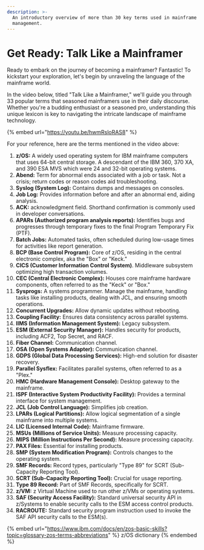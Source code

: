 ```yaml
---
description: >-
  An introductory overview of more than 30 key terms used in mainframe
  management.
---
```


# Get Ready: Talk Like a Mainframer

Ready to embark on the journey of becoming a mainframer? Fantastic! To kickstart your exploration, let's begin by unraveling the language of the mainframe world.&#x20;

In the video below, titled "Talk Like a Mainframer," we'll guide you through 33 popular terms that seasoned mainframers use in their daily discourse. Whether you're a budding enthusiast or a seasoned pro, understanding this unique lexicon is key to navigating the intricate landscape of mainframe technology.&#x20;

{% embed url="https://youtu.be/hwmRsloRAS8" %}

For your reference, here are the terms mentioned in the video above:&#x20;

1. **z/OS:** A widely used operating system for IBM mainframe computers that uses 64-bit central storage. A descendant of the IBM 360, 370 XA, and 390 ESA MVS which were 24 and 32-bit operating systems. &#x20;
2. **Abend:** Term for abnormal ends associated with a job or task. Not a crisis; return codes or reason codes aid troubleshooting.
3. **Syslog (System Log):** Contains dumps and messages on consoles.
4. **Job Log:** Provides information before and after an abnormal end, aiding analysis.
5. **ACK:** acknowledgment field. Shorthand confirmation is commonly used in developer conversations.
6. **APARs (Authorized program analysis reports):** Identifies bugs and progresses through temporary fixes to the final Program Temporary Fix (PTF).
7. **Batch Jobs:** Automated tasks, often scheduled during low-usage times for activities like report generation.
8. **BCP (Base Control Program):** Core of z/OS, residing in the central electronic complex, aka the "Box" or "Keck."
9. **CICS (Customer Information Control System)**. Middleware subsystem optimizing high transaction volumes.
10. **CEC (Central Electronic Complex):** Houses core mainframe hardware components, often referred to as the "Keck" or "Box."
11. **Sysprogs:** A systems programmer. Manage the mainframe, handling tasks like installing products, dealing with JCL, and ensuring smooth operations.
12. **Concurrent Upgrades:** Allow dynamic updates without rebooting.
13. **Coupling Facility:** Ensures data consistency across parallel systems.
14. **IIMS (Information Management System):** Legacy subsystem.
15. **ESM (External Security Manager):** Handles security for products, including ACF2, Top Secret, and RACF.
16. **Fiber Channel:** Communication channel.
17. **OSA (Open Systems Adapter):** Communication channel.
18. **GDPS (Global Data Processing Services):** High-end solution for disaster recovery.
19. **Parallel Sysflex:** Facilitates parallel systems, often referred to as a "Plex."
20. **HMC (Hardware Management Console):** Desktop gateway to the mainframe.
21. **ISPF (Interactive System Productivity Facility):** Provides a terminal interface for system management.
22. **JCL (Job Control Language):** Simplifies job creation.
23. **LPARs (Logical Partitions):** Allow logical segmentation of a single mainframe into multiple systems.
24. **LIC (Licensed Internal Code):** Mainframe firmware.
25. **MSUs (Millions of Service Units):** Measure processing capacity.
26. **MIPS (Million Instructions Per Second):** Measure processing capacity.
27. **PAX Files:** Essential for installing products.
28. **SMP (System Modification Program):** Controls changes to the operating system.
29. **SMF Records:** Record types, particularly "Type 89" for SCRT (Sub-Capacity Reporting Tool).
30. **SCRT (Sub-Capacity Reporting Tool):** Crucial for usage reporting.
31. **Type 89 Record:** Part of SMF Records, specifically for SCRT.
32. **z/VM:** z Virtual Machine used to run other z/VMs or operating systems. &#x20;
33. **SAF (Security Access Facility):** Standard universal security API in z/Systems to enable security calls to the ESM access control products.
34. **RACROUTE:** Standard security program instruction used to invoke the SAF API security calls to the ESM(s).

{% embed url="https://www.ibm.com/docs/en/zos-basic-skills?topic=glossary-zos-terms-abbreviations" %}
z/OS dictionary&#x20;
{% endembed %}

